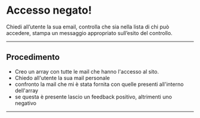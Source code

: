 # Accesso negato!

Chiedi all’utente la sua email,
controlla che sia nella lista di chi può accedere,
stampa un messaggio appropriato sull’esito del controllo.

---
## Procedimento 
- Creo un array con tutte le mail che hanno l'accesso al sito.
- Chiedo all'utente la sua mail personale
- confronto la mail che mi è stata fornita con quelle presenti all'interno dell'array
- se questa è presente lascio un feedback positivo, altrimenti uno negativo
---



